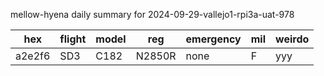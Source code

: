 mellow-hyena daily summary for 2024-09-29-vallejo1-rpi3a-uat-978

|hex|flight|model|reg|emergency|mil|weirdo|
|--|--|--|--|--|--|--|
|a2e2f6|SD3|C182|N2850R|none|F|yyy|
